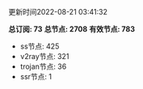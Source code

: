 更新时间2022-08-21 03:41:32

**总订阅: 73**
**总节点: 2708**
**有效节点: 783**
- ss节点: 425
- v2ray节点: 321
- trojan节点: 36
- ssr节点: 1
